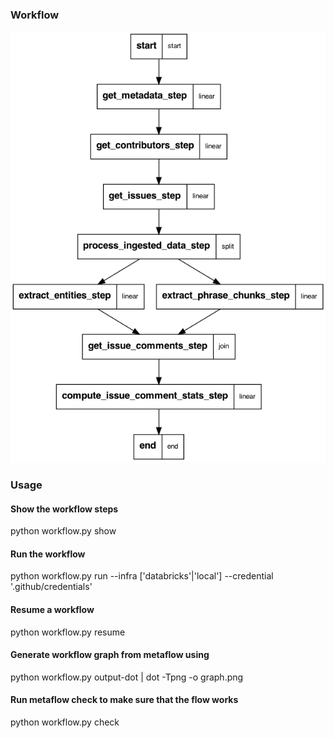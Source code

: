

### Workflow

![Workflow](graph.png)

### Usage 

#### Show the workflow steps

python workflow.py show

#### Run the workflow

python workflow.py run --infra ['databricks'|'local'] --credential '.github/credentials' 

#### Resume a workflow

python workflow.py resume

#### Generate workflow graph from metaflow using 

python workflow.py output-dot | dot -Tpng -o graph.png

#### Run metaflow check to make sure that the flow works
	
python workflow.py check
